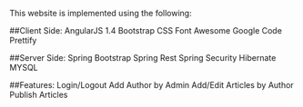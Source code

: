 This website is implemented using the following:

##Client Side:
		AngularJS 1.4
		Bootstrap CSS
		Font Awesome
		Google Code Prettify


##Server Side:
		Spring Bootstrap
		Spring Rest
		Spring Security
		Hibernate
		MYSQL


##Features:
		Login/Logout
		Add Author by Admin
		Add/Edit Articles by Author
		Publish Articles

  
